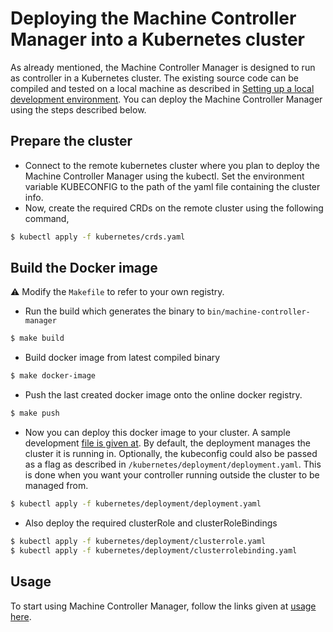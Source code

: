 # Deploying the Machine Controller Manager into a Kubernetes cluster

As already mentioned, the Machine Controller Manager is designed to run as controller in a Kubernetes cluster. The existing source code can be compiled and tested on a local machine as described in [Setting up a local development environment](../development/local_setup.md). You can deploy the Machine Controller Manager using the steps described below.

## Prepare the cluster

- Connect to the remote kubernetes cluster where you plan to deploy the Machine Controller Manager using the kubectl. Set the environment variable KUBECONFIG to the path of the yaml file containing the cluster info.
- Now, create the required CRDs on the remote cluster using the following command,
```bash
$ kubectl apply -f kubernetes/crds.yaml
```

## Build the Docker image

:warning: Modify the `Makefile` to refer to your own registry.

- Run the build which generates the binary to `bin/machine-controller-manager`
```bash
$ make build
```
- Build docker image from latest compiled binary
```bash
$ make docker-image
```
- Push the last created docker image onto the online docker registry. 
```bash
$ make push
```

- Now you can deploy this docker image to your cluster. A sample development [file is given at](/kubernetes/deployment.yaml). By default, the deployment manages the cluster it is running in. Optionally, the kubeconfig could also be passed as a flag as described in  `/kubernetes/deployment/deployment.yaml`. This is done when you want your controller running outside the cluster to be managed from.
```bash
$ kubectl apply -f kubernetes/deployment/deployment.yaml
```
- Also deploy the required clusterRole and clusterRoleBindings
```bash
$ kubectl apply -f kubernetes/deployment/clusterrole.yaml
$ kubectl apply -f kubernetes/deployment/clusterrolebinding.yaml
```

## Usage

To start using Machine Controller Manager, follow the links given at [usage here](../README.md).